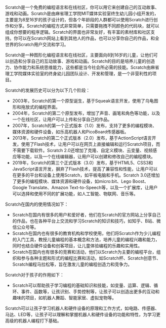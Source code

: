 Scratch是一个免费的编程语言和在线社区，你可以用它来创建自己的互动故事、游戏和动画。Scratch是由麻省理工学院MIT媒体实验室终生幼儿园小组开发的，主要是为8至16岁的孩子设计的，但各个年龄段的人群都可以使用Scratch进行创作和分享。Scratch的编程方式非常简单，只需要拖拽不同颜色的代码块，就可以组成你想要的程序逻辑。Scratch的界面也非常友好，有丰富的素材库和社区支持。你可以在Scratch网站上看到其他人的作品，也可以分享你自己的作品，和全世界的Scratch用户交流和学习。

Scratch是一种图形化编程语言和在线社区，主要面向8到16岁的儿童，让他们可以创造和分享自己的互动故事、游戏和动画。Scratch的目的是培养儿童的创造力、协作能力和系统思维能力，这些都是当今社会所必需的技能。Scratch由麻省理工学院媒体实验室的终身幼儿园团队设计、开发和管理，是一个非营利性的项目。

Scratch的发展历史可以分为以下几个阶段：

- 2003年，Scratch的第一个原型诞生，基于Squeak语言开发，使用了乌龟图形和拖放式的编程界面。
- 2004年，Scratch的第二个原型发布，增加了声音、画笔和角色等功能，以及一个在线社区，让用户可以上传和分享自己的作品。
- 2007年，Scratch的第一个正式版本（1.0）发布，支持了更多的编程模块、媒体资源和硬件设备，如乐高机器人和PicoBoard传感器板。
- 2013年，Scratch的第二个正式版本（2.0）发布，基于ActionScript语言开发，使用了Flash技术，让用户可以在网页上直接编辑和运行Scratch项目，而不需要下载软件。Scratch 2.0还增加了克隆、自定义模块、云变量、视频感应等功能，以及一个在线编辑器，让用户可以创建和修改自己的编程模块。
- 2019年，Scratch的第三个正式版本（3.0）发布，基于HTML5、CSS3和JavaScript语言开发，摒弃了Flash技术，提高了兼容性和性能，让用户可以在更多的平台和设备上使用Scratch，如平板电脑和手机。Scratch 3.0还增加了更多的编程模块、媒体资源和硬件设备，如micro:bit、Lego Boost、Google Translate、Amazon Text-to-Speech等，以及一个扩展库，让用户可以选择和使用不同的扩展功能，如人工智能、物联网、音乐等。

Scratch在国内的使用情况如下：

- Scratch在国内有很多的用户和爱好者，他们在Scratch的官方网站上分享自己的作品，也在各种平台上交流和学习Scratch的知识和技巧，如知乎、B站、微信公众号等。
- Scratch在国内也有很多的教育机构和学校使用，他们将Scratch作为少儿编程的入门工具，教授儿童编程的基本概念和方法，培养儿童的编程兴趣和能力，同时也结合硬件设备和创客项目，让儿童体验编程的乐趣和实用性。
- Scratch在国内也有很多的竞赛和活动，他们以Scratch为主要的编程平台，组织和参与各种主题和形式的编程比赛和活动，如Scratch杯、Scratch创意节、Scratch编程马拉松等，旨在激发儿童的编程创造力和竞争力。

Scratch对于孩子的作用如下：

- Scratch可以帮助孩子学习编程的基础知识和技能，如变量、运算、逻辑、循环、事件、函数等，让孩识别、手势控制等，让孩子可以创造出更多的互动和趣味的项目，如机器人舞蹈、智能家居、虚拟宠物等。

Scratch可以让孩子学习机器人和硬件设备的原理和工作方式，如电路、传感器、马达、LED等，让孩子可以理解和掌握机器人和硬件设备的功能和特性，为学习更高级的机器人编程打下基础。